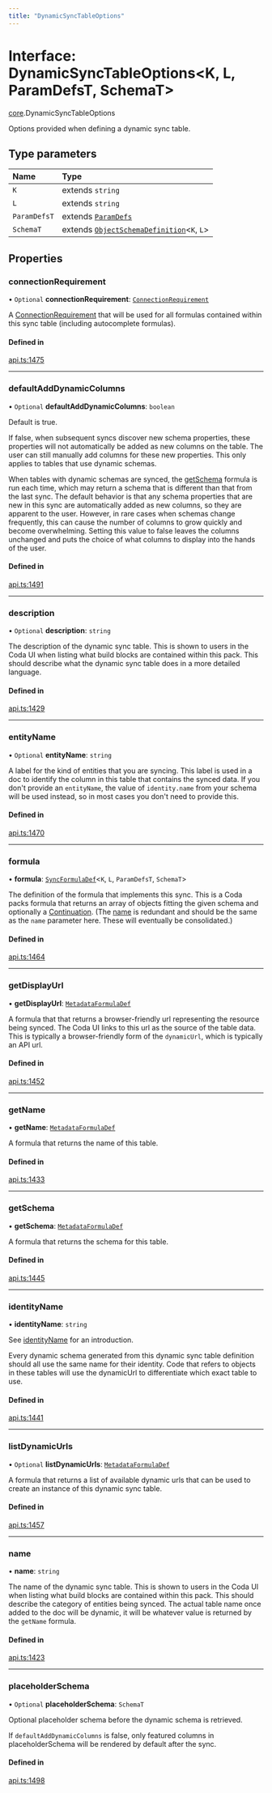 ```yaml
---
title: "DynamicSyncTableOptions"
---
```

# Interface: DynamicSyncTableOptions<K, L, ParamDefsT, SchemaT\>

[core](../modules/core.md).DynamicSyncTableOptions

Options provided when defining a dynamic sync table.

## Type parameters

| Name | Type |
| :------ | :------ |
| `K` | extends `string` |
| `L` | extends `string` |
| `ParamDefsT` | extends [`ParamDefs`](../types/core.ParamDefs.md) |
| `SchemaT` | extends [`ObjectSchemaDefinition`](core.ObjectSchemaDefinition.md)<`K`, `L`\> |

## Properties

### connectionRequirement

• `Optional` **connectionRequirement**: [`ConnectionRequirement`](../enums/core.ConnectionRequirement.md)

A [ConnectionRequirement](../enums/core.ConnectionRequirement.md) that will be used for all formulas contained within
this sync table (including autocomplete formulas).

#### Defined in

[api.ts:1475](https://github.com/coda/packs-sdk/blob/main/api.ts#L1475)

___

### defaultAddDynamicColumns

• `Optional` **defaultAddDynamicColumns**: `boolean`

Default is true.

If false, when subsequent syncs discover new schema properties, these properties will not automatically be
added as new columns on the table. The user can still manually add columns for these new properties.
This only applies to tables that use dynamic schemas.

When tables with dynamic schemas are synced, the [getSchema](core.DynamicSyncTableOptions.md#getschema) formula is run each time,
which may return a schema that is different than that from the last sync. The default behavior
is that any schema properties that are new in this sync are automatically added as new columns,
so they are apparent to the user. However, in rare cases when schemas change frequently,
this can cause the number of columns to grow quickly and become overwhelming. Setting this
value to false leaves the columns unchanged and puts the choice of what columns to display
into the hands of the user.

#### Defined in

[api.ts:1491](https://github.com/coda/packs-sdk/blob/main/api.ts#L1491)

___

### description

• `Optional` **description**: `string`

The description of the dynamic sync table. This is shown to users in the Coda UI
when listing what build blocks are contained within this pack.
This should describe what the dynamic sync table does in a more detailed language.

#### Defined in

[api.ts:1429](https://github.com/coda/packs-sdk/blob/main/api.ts#L1429)

___

### entityName

• `Optional` **entityName**: `string`

A label for the kind of entities that you are syncing. This label is used in a doc to identify
the column in this table that contains the synced data. If you don't provide an `entityName`, the value
of `identity.name` from your schema will be used instead, so in most cases you don't need to provide this.

#### Defined in

[api.ts:1470](https://github.com/coda/packs-sdk/blob/main/api.ts#L1470)

___

### formula

• **formula**: [`SyncFormulaDef`](core.SyncFormulaDef.md)<`K`, `L`, `ParamDefsT`, `SchemaT`\>

The definition of the formula that implements this sync. This is a Coda packs formula
that returns an array of objects fitting the given schema and optionally a [Continuation](core.Continuation.md).
(The [name](core.SyncFormulaDef.md#name) is redundant and should be the same as the `name` parameter here.
These will eventually be consolidated.)

#### Defined in

[api.ts:1464](https://github.com/coda/packs-sdk/blob/main/api.ts#L1464)

___

### getDisplayUrl

• **getDisplayUrl**: [`MetadataFormulaDef`](../types/core.MetadataFormulaDef.md)

A formula that that returns a browser-friendly url representing the
resource being synced. The Coda UI links to this url as the source
of the table data. This is typically a browser-friendly form of the
`dynamicUrl`, which is typically an API url.

#### Defined in

[api.ts:1452](https://github.com/coda/packs-sdk/blob/main/api.ts#L1452)

___

### getName

• **getName**: [`MetadataFormulaDef`](../types/core.MetadataFormulaDef.md)

A formula that returns the name of this table.

#### Defined in

[api.ts:1433](https://github.com/coda/packs-sdk/blob/main/api.ts#L1433)

___

### getSchema

• **getSchema**: [`MetadataFormulaDef`](../types/core.MetadataFormulaDef.md)

A formula that returns the schema for this table.

#### Defined in

[api.ts:1445](https://github.com/coda/packs-sdk/blob/main/api.ts#L1445)

___

### identityName

• **identityName**: `string`

See [identityName](core.SyncTableOptions.md#identityname) for an introduction.

Every dynamic schema generated from this dynamic sync table definition should all use the same name
for their identity. Code that refers to objects in these tables will use the dynamicUrl to
differentiate which exact table to use.

#### Defined in

[api.ts:1441](https://github.com/coda/packs-sdk/blob/main/api.ts#L1441)

___

### listDynamicUrls

• `Optional` **listDynamicUrls**: [`MetadataFormulaDef`](../types/core.MetadataFormulaDef.md)

A formula that returns a list of available dynamic urls that can be
used to create an instance of this dynamic sync table.

#### Defined in

[api.ts:1457](https://github.com/coda/packs-sdk/blob/main/api.ts#L1457)

___

### name

• **name**: `string`

The name of the dynamic sync table. This is shown to users in the Coda UI
when listing what build blocks are contained within this pack.
This should describe the category of entities being synced. The actual
table name once added to the doc will be dynamic, it will be whatever value
is returned by the `getName` formula.

#### Defined in

[api.ts:1423](https://github.com/coda/packs-sdk/blob/main/api.ts#L1423)

___

### placeholderSchema

• `Optional` **placeholderSchema**: `SchemaT`

Optional placeholder schema before the dynamic schema is retrieved.

If `defaultAddDynamicColumns` is false, only featured columns
in placeholderSchema will be rendered by default after the sync.

#### Defined in

[api.ts:1498](https://github.com/coda/packs-sdk/blob/main/api.ts#L1498)
